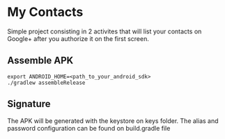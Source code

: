 My Contacts
=============
Simple project consisting in 2 activites that will list your contacts on Google+ after you authorize it on the first screen.

Assemble APK
-----------

    export ANDROID_HOME=<path_to_your_android_sdk>
    ./gradlew assembleRelease


Signature
-----------

The APK will be generated with the keystore on keys folder. The alias and password configuration can be found on build.gradle file
